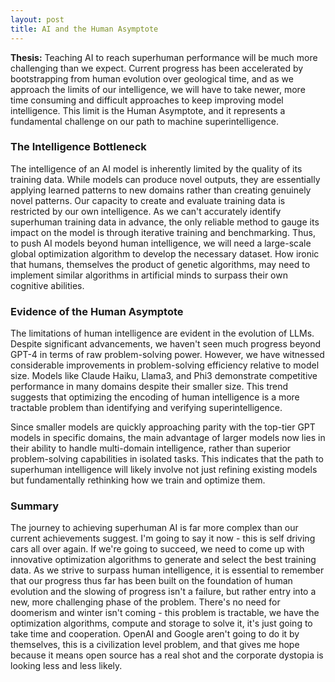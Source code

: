 ```yaml
---
layout: post
title: AI and the Human Asymptote
---
```


**Thesis:** Teaching AI to reach superhuman performance will be much more challenging than we expect. Current progress has been accelerated by bootstrapping from human evolution over geological time, and as we approach the limits of our intelligence, we will have to take newer, more time consuming and difficult approaches to keep improving model intelligence.  This limit is the Human Asymptote, and it represents a fundamental challenge on our path to machine superintelligence.

### The Intelligence Bottleneck

The intelligence of an AI model is inherently limited by the quality of its training data. While models can produce novel outputs, they are essentially applying learned patterns to new domains rather than creating genuinely novel patterns. Our capacity to create and evaluate training data is restricted by our own intelligence. As we can't accurately identify superhuman training data in advance, the only reliable method to gauge its impact on the model is through iterative training and benchmarking. Thus, to push AI models beyond human intelligence, we will need a large-scale global optimization algorithm to develop the necessary dataset. How ironic that humans, themselves the product of genetic algorithms, may need to implement similar algorithms in artificial minds to surpass their own cognitive abilities.

### Evidence of the Human Asymptote

The limitations of human intelligence are evident in the evolution of LLMs. Despite significant advancements, we haven't seen much progress beyond GPT-4 in terms of raw problem-solving power. However, we have witnessed considerable improvements in problem-solving efficiency relative to model size. Models like Claude Haiku, Llama3, and Phi3 demonstrate competitive performance in many domains despite their smaller size. This trend suggests that optimizing the encoding of human intelligence is a more tractable problem than identifying and verifying superintelligence.

Since smaller models are quickly approaching parity with the top-tier GPT models in specific domains, the main advantage of larger models now lies in their ability to handle multi-domain intelligence, rather than superior problem-solving capabilities in isolated tasks. This indicates that the path to superhuman intelligence will likely involve not just refining existing models but fundamentally rethinking how we train and optimize them.

### Summary

The journey to achieving superhuman AI is far more complex than our current achievements suggest. I'm going to say it now - this is self driving cars all over again.  If we're going to succeed, we need to come up with innovative optimization algorithms to generate and select the best training data. As we strive to surpass human intelligence, it is essential to remember that our progress thus far has been built on the foundation of human evolution and the slowing of progress isn't a failure, but rather entry into a new, more challenging phase of the problem.  There's no need for doomerism and winter isn't coming - this problem is tractable, we have the optimization algorithms, compute and storage to solve it, it's just going to take time and cooperation. OpenAI and Google aren't going to do it by themselves, this is a civilization level problem, and that gives me hope because it means open source has a real shot and the corporate dystopia is looking less and less likely.
